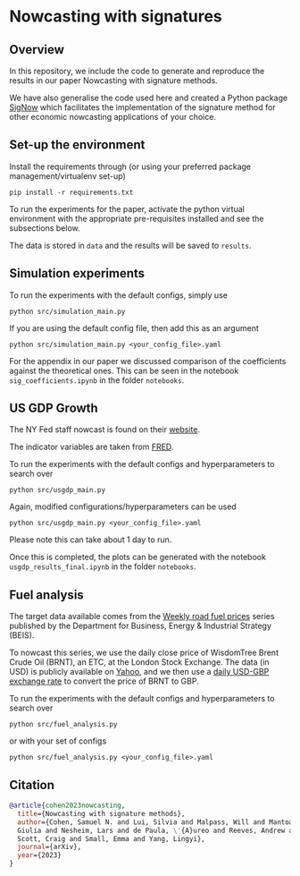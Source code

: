 # Nowcasting with signatures

## Overview

In this repository, we include the code to generate and reproduce the results
in our paper Nowcasting with signature methods.

We have also generalise the code used here and created a Python package
[SigNow](https://github.com/datasciencecampus/SigNow_ONS_Turing) which 
facilitates the implementation of the signature method for other economic 
nowcasting applications of your choice.

## Set-up the environment
Install the requirements through (or using your preferred package 
management/virtualenv set-up)
```
pip install -r requirements.txt
```

To run the experiments for the paper, activate the python virtual environment 
with the appropriate pre-requisites installed and see the subsections below.
    
The data is stored in `data` and the results will be saved to `results`.

## Simulation experiments

To run the experiments with the default configs, simply use

```
python src/simulation_main.py
```

If you are using the default config file, then add this as an argument
```
python src/simulation_main.py <your_config_file>.yaml
```

For the appendix in our paper we discussed comparison of the coefficients
against the theoretical ones. This can be seen in the notebook 
`sig_coefficients.ipynb` in the folder `notebooks`.


## US GDP Growth

The NY Fed staff nowcast is found on their 
[website](https://www.newyorkfed.org/research/policy/nowcast).

The indicator variables are taken from [FRED](https://fred.stlouisfed.org/).

To run the experiments with the default configs and hyperparameters to search 
over
```
python src/usgdp_main.py
```
Again, modified configurations/hyperparameters can be used
```
python src/usgdp_main.py <your_config_file>.yaml
```

Please note this can take about 1 day to run.

Once this is completed, the plots can be generated with the notebook 
`usgdp_results_final.ipynb` in the folder `notebooks`.

## Fuel analysis

The target data available comes from the 
[Weekly road fuel prices](https://www.gov.uk/government/statistics/weekly-road-fuel-prices) 
series published by the Department for Business, Energy \& Industrial Strategy
(BEIS).

To nowcast this series, we use the daily close price of WisdomTree Brent Crude 
Oil (BRNT), an ETC, at the London Stock Exchange. The data (in USD) is publicly
available on [Yahoo](https://finance.yahoo.com/quote/BRNT.L/history?p=BRNT.L), 
and we then use a [daily USD-GBP exchange rate](https://uk.investing.com/currencies/usd-gbp-historical-data) 
to convert the price of BRNT to GBP.

To run the experiments with the default configs and hyperparameters to search 
over
```
python src/fuel_analysis.py
```
or with your set of configs 
```
python src/fuel_analysis.py <your_config_file>.yaml
```

## Citation

```bibtex
@article{cohen2023nowcasting,
  title={Nowcasting with signature methods},
  author={Cohen, Samuel N. and Lui, Silvia and Malpass, Will and Mantoan, 
  Giulia and Nesheim, Lars and de Paula, \'{A}ureo and Reeves, Andrew and
  Scott, Craig and Small, Emma and Yang, Lingyi},
  journal={arXiv},
  year={2023}
}